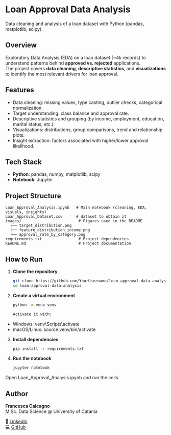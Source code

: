 # Loan Approval Data Analysis
Data cleaning and analysis of a loan dataset with Python (pandas, matplotlib, scipy).


## Overview
Exploratory Data Analysis (EDA) on a loan dataset (~4k records) to understand patterns behind **approved vs. rejected** applications.  
The project covers **data cleaning**, **descriptive statistics**, and **visualizations** to identify the most relevant drivers for loan approval.

## Features
- Data cleaning: missing values, type casting, outlier checks, categorical normalization.
- Target understanding: class balance and approval rate.
- Descriptive statistics and grouping (by income, employment, education, marital status, etc.).
- Visualizations: distributions, group comparisons, trend and relationship plots.
- Insight extraction: factors associated with higher/lower approval likelihood.

## Tech Stack
- **Python**: pandas, numpy, matplotlib, scipy  
- **Notebook**: Jupyter  


## Project Structure
```plaintext
Loan_Approval_Analysis.ipynb   # Main notebook (cleaning, EDA, visuals, insights)
Loan_Approval_Dataset.csv      # dataset to obtain it
images/                         # Figures used in the README
  ├── target_distribution.png
  ├── feature_distribution_income.png
  └── approval_rate_by_category.png
requirements.txt                # Project dependencies
README.md                       # Project documentation
```

## How to Run  

1. **Clone the repository**  
   ```bash
   git clone https://github.com/YourUsername/loan-approval-data-analysis.git
   cd loan-approval-data-analysis
   
2. **Create a virtual environment**
   ```bash
   python -m venv venv

   Activate it with:
  - Windows: venv\Scripts\activate
  - macOS/Linux: source venv/bin/activate

3. **Install dependencies**
   ```bash
   pip install -r requirements.txt
   
4. **Run the notebook**
   ```bash
   jupyter notebook

Open Loan_Approval_Analysis.ipynb and run the cells.


## Author  

**Francesca Calcagno**  
M.Sc. Data Science @ University of Catania  

🔗 [LinkedIn](https://linkedin.com/in/francesca-calcagno-9554a5381/)  
💻 [GitHub](https://github.com/Francesca-Calcagno)  


